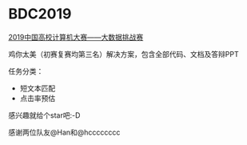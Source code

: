 # BDC2019
[2019中国高校计算机大赛——大数据挑战赛](https://www.kesci.com/home/competition/5cc51043f71088002c5b8840/content)

鸡你太美（初赛复赛均第三名）解决方案，包含全部代码、文档及答辩PPT

任务分类：
* 短文本匹配
* 点击率预估

感兴趣就给个star吧:-D

感谢两位队友@Han和@hcccccccc
